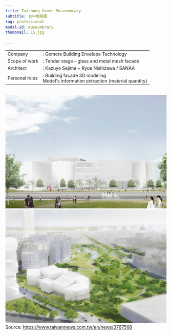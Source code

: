 ```yaml
---
title: Taichung Green Museumbrary
subtitle: 台中綠美圖
tag: professional
modal-id: museumbrary
thumbnail: 15.jpg

---
```

<table class="table__professional">
    <tbody>
        <tr>
            <td>
                Company&nbsp;&nbsp;&nbsp;
            </td>
            <td>
                : Gomore Building Envelope Technology
            </td>
        </tr>
        <tr>
            <td>
                Scope of work
            </td>
            <td>
                : Tender stage – glass and metal mesh facade
            </td>
        </tr>
        <tr>
            <td>
                Architect
            </td>
            <td>
                : Kazuyo Sejima + Ryue Nishizawa / SANAA
            </td>
        </tr>
        <tr>
            <td>
                Personal roles
            </td>
            <td>
                : Building facade 3D modeling <br>
                Model's information extraction (material quantity)
            </td>
        </tr>
    </tbody>
</table>
<br>
<img src="images/portfolio/15/15A.jpg" class="img-responsive img-centered" alt="Taichung Green Museumbrary">
<br>
<img src="images/portfolio/15/15B.jpg" class="img-responsive img-centered" alt="Taichung Green Museumbrary">
Source: <a href="https://www.taiwannews.com.tw/en/news/3767568"> https://www.taiwannews.com.tw/en/news/3767568 </a>

